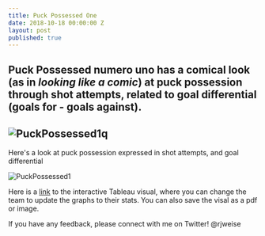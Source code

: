 ```yaml
---
title: Puck Possessed One
date: 2018-10-18 00:00:00 Z
layout: post
published: true
---
```


## Puck Possessed numero uno has a comical look (as in _looking like a comic_) at puck possession through shot attempts, related to goal differential (goals for - goals against).
## ![PuckPossessed1q]({{site.url}}{{site.baseurl}}/images/PuckPossessed1quartersize.png "Puck Possessed 1q")

Here's a look at puck possession expressed in shot attempts, and goal differential

![PuckPossessed1]({{site.url}}{{site.baseurl}}/images/PuckPossessed1.png "Puck Possessed 1")

Here is a [link](https://public.tableau.com/views/PUCKPOSSESSED1/PUCKPOSSESSEDNR1?:embed=y&:display_count=yes) to the interactive Tableau visual, where you can change the team to update the graphs to their stats. You can also save the visal as a pdf or image.

If you have any feedback, please connect with me on Twitter! @rjweise
